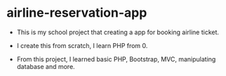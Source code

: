 # airline-reservation-app

* This is my school project that creating a app for booking airline ticket.

* I create this from scratch, I learn PHP from 0. 

* From this project, I learned basic PHP, Bootstrap, MVC, manipulating database and more.
